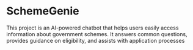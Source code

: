 # SchemeGenie
This project is an AI-powered chatbot that helps users easily access information about government schemes. It answers common questions, provides guidance on eligibility, and assists with application processes
